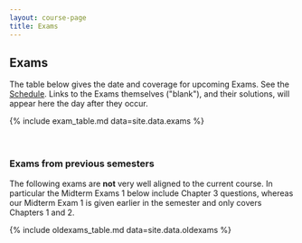 ```yaml
---
layout: course-page
title: Exams
---
```


## Exams

The table below gives the date and coverage for upcoming Exams.  See the [Schedule](assets/general/schedule.pdf).  Links to the Exams themselves ("blank"), and their solutions, will appear here the day after they occur.

{% include exam_table.md  data=site.data.exams %}

<div style="padding-bottom: 20px"></div>

### Exams from previous semesters

The following exams are <b>not</b> very well aligned to the current course.  In particular the Midterm Exams 1 below include Chapter 3 questions, whereas our Midterm Exam 1 is given earlier in the semester and only covers Chapters 1 and 2.

{% include oldexams_table.md  data=site.data.oldexams %}
